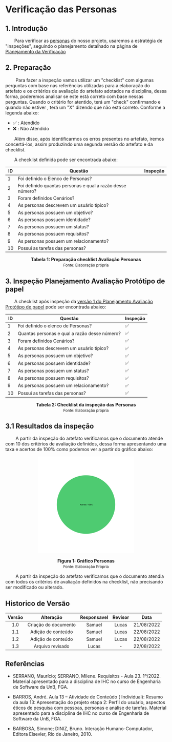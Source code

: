 # Verificação das Personas

## 1. Introdução

&emsp;&emsp;Para verificar as [personas](../analiseRequisitos/personas.md) do nosso projeto, usaremos a estratégia de "inspeções", seguindo o planejamento detalhado na página de [Planejamento da Verificação](../verificacao/planejamento.md)

## 2. Preparação

&emsp;&emsp; Para fazer a inspeção vamos utilizar um "checklist" com algumas perguntas com base nas referências utilizadas para a elaboração do artefato e os critérios de avaliação do artefato adotados na disciplina, dessa forma, poderemos analisar se este está correto com base nessas perguntas. Quando o critério for atentido, terá um "check" confirmando e quando não estiver , terá um "X" dizendo que não está correto. Conforme a legenda abaixo:

- ✅ : Atendido
- ❌ : Não Atendido

&emsp;&emsp;Além disso, após identificarmos os erros presentes no artefato, iremos concertá-los, assim produzindo uma segunda versão do artefato e da checklist.

&emsp;&emsp;A checklist definida pode ser encontrada abaixo:

<center>

|ID|Questão| Inspeção |
|-----------|-------------|-------------|
| 1 | Foi definido o Elenco de Personas? ||
| 2 | Foi definido quantas personas e qual a razão desse número?||
| 3 | Foram definidos Cenários?||
| 4 | As personas descrevem um usuário típico?||
| 5 | As personas possuem um objetivo?||
| 6 | As personas possuem identidade?||
| 7 | As personas possuem um status?||
| 8 | As personas possuem requisitos?||
| 9 | As personas possuem um relacionamento?||
| 10 | Possui as tarefas das personas?||



</center>

<figcaption align='center'>
    <b>Tabela 1: Preparação checklist Avaliação Personas </b>
    <br><small> Fonte: Elaboração própria</small>
</figcaption>


## 3. Inspeção Planejamento Avaliação Protótipo de papel

&emsp;&emsp;A checklist após inspeção da [versão 1 do Planejamento Avaliação Protótipo de papel](../prototipo_papel_doc/PlanejamentoAvaliPropPapel.md) pode ser encontrada abaixo:

<center>

|ID|Questão| Inspeção |
|-----------|-------------|-------------|
| 1 | Foi definido o elenco de Personas? | ✅ |
| 2 | Quantas personas e qual a razão desse número?|✅|
| 3 | Foram definidos Cenários?|✅|
| 4 | As personas descrevem um usuário típico?|✅|
| 5 | As personas possuem um objetivo?|✅|
| 6 | As personas possuem identidade?|✅|
| 7 | As personas possuem um status?|✅|
| 8 | As personas possuem requisitos?|✅|
| 9 | As personas possuem um relacionamento?|✅|
| 10 | Possui as tarefas das personas?|✅|

</center>

<figcaption align='center'>
    <b>Tabela 2: Checklist da inspeção das Personas </b>
    <br><small> Fonte: Elaboração própria</small>
</figcaption>

## 3.1 Resultados da inspeção
&emsp;&emsp; A partir da inspeção do artefato verificamos que o documento atende com 10 dos critérios de avaliação definidos, dessa forma apresentando uma taxa e acertos de 100% como podemos ver a partir do gráfico abaixo:

<center>

![Grafico](../assets/graficosVerificacao/GraficoVerificacaoPlanejProtipV2.png)

</center>

<figcaption align='center'>
    <b>Figura 1: Gráfico Personas  </b>
    <br><small> Fonte: Elaboração Própria </small>
</figcaption>


&emsp;&emsp; A partir da inspeção do artefato verificamos que o documento atendia com todos os critérios de avaliação definidos na checklist, não precisando ser modificado ou alterado.

## Historico de Versão 

|    Versão    | Alteração| Responsavel        | Revisor     | Data
| :--------: | :----: | :------------------: | :-------------: |:----:|
| 1.0| Criação do documento | Samuel | Lucas | 21/08/2022 |
| 1.1| Adição de conteúdo | Samuel | Lucas | 22/08/2022 |
| 1.2| Adição de conteúdo | Samuel | Lucas| 22/08/2022 |
| 1.3| Arquivo revisado | Lucas | -| 22/08/2022 |

## Referências

- SERRANO, Maurício; SERRANO, Milene. Requisitos - Aula 23. 1º/2022. Material apresentado para a disciplina de IHC no curso de Engenharia de Software da UnB, FGA.

- BARROS, André. Aula 13 – Atividade de Conteúdo ( Individual): Resumo da aula 13: Apresentação do projeto etapa 2: Perfil do usuário, aspectos éticos de pesquisa com pessoas, personas e análise de tarefas. Material apresentado para a disciplina de IHC no curso de Engenharia de Software da UnB, FGA.

- BARBOSA, Simone; DINIZ, Bruno. Interação Humano-Computador, Editora Elsevier, Rio de Janeiro, 2010. 